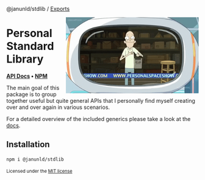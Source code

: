 @janunld/stdlib / [Exports](modules.md)

<img alt="Title image" align="right" height="200px" src="https://raw.githubusercontent.com/JanUnld/janunld/develop/personal-space-show.gif">

# Personal Standard Library

**[API Docs][docs] • [NPM][npm]**

[docs]: ../../docs/stdlib/modules.md
[npm]: https://www.npmjs.com/package/@janunld/stdlib

The main goal of this package is to group together useful but quite general APIs that
I personally find myself creating over and over again in various scenarios. 

For a detailed overview of the included generics please take a look at the [docs][docs].

## Installation

```shell
npm i @janunld/stdlib
```

<small>Licensed under the [MIT license](https://github.com/JanUnld/web-std/blob/main/LICENSE)</small>
